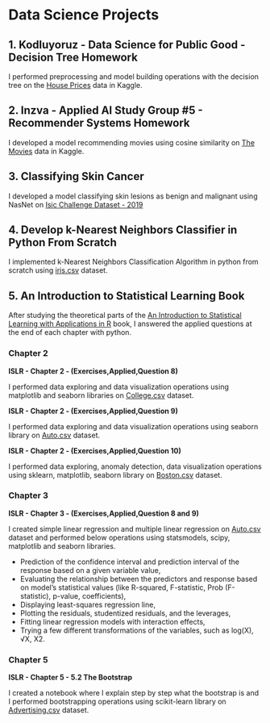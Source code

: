 # Data Science Projects
## 1. **Kodluyoruz - Data Science for Public Good - Decision Tree Homework**
    
I performed preprocessing and model building operations with the decision tree on the [House Prices](https://www.kaggle.com/c/house-prices-advanced-regression-techniques/data) data in Kaggle.

## 2. **Inzva - Applied AI Study Group #5 - Recommender Systems Homework**
    
I developed a model recommending movies using cosine similarity on [The Movies](https://www.kaggle.com/rounakbanik/the-movies-dataset/data) data in Kaggle.

## 3. Classifying Skin Cancer

I developed a model classifying skin lesions as benign and malignant using NasNet on [Isic Challenge Dataset - 2019](https://challenge.isic-archive.com/data/)

## 4. Develop k-Nearest Neighbors Classifier in Python From Scratch
I implemented k-Nearest Neighbors Classification Algorithm in python from scratch using [iris.csv](https://www.kaggle.com/uciml/iris) dataset.

## 5. An Introduction to Statistical Learning Book
After studying the theoretical parts of the [An Introduction to Statistical Learning with Applications in R](https://web.stanford.edu/~hastie/ISLRv2_website.pdf) book, I answered the applied questions at the end of each chapter with python.
### Chapter 2 
**ISLR - Chapter 2 - (Exercises,Applied,Question 8)**

I performed data exploring and data visualization operations using matplotlib and seaborn libraries on [College.csv](https://book.huihoo.com/introduction-to-statistical-learning/data.html) dataset.

**ISLR - Chapter 2 - (Exercises,Applied,Question 9)**

I performed data exploring and data visualization operations using seaborn library on [Auto.csv](https://book.huihoo.com/introduction-to-statistical-learning/data.html) dataset.

**ISLR - Chapter 2 - (Exercises,Applied,Question 10)**

I performed data exploring, anomaly detection, data visualization operations using sklearn, matplotlib, seaborn library on [Boston.csv](https://www.kaggle.com/prasadperera/the-boston-housing-dataset/data?select=housing.csv) dataset.

### Chapter 3 
**ISLR - Chapter 3 - (Exercises,Applied,Question 8 and 9)**

I created simple linear regression and multiple linear regression on [Auto.csv](https://book.huihoo.com/introduction-to-statistical-learning/data.html) dataset and performed below operations using statsmodels, scipy, matplotlib and seaborn libraries.
-	Prediction of the confidence interval and prediction interval of the response based on a given variable value,
-	Evaluating the relationship between the predictors and response based on model’s statistical values (like R-squared, F-statistic, Prob (F-statistic), p-value, coefficients),
-	Displaying least-squares regression line,
-	Plotting the residuals, studentized residuals, and the leverages,
-	Fitting linear regression models with interaction effects,
-	Trying a few different transformations of the variables, such as log(X), √X, X2.

### Chapter 5 
**ISLR - Chapter 5 - 5.2 The Bootstrap**

I created a notebook where I explain step by step what the bootstrap is and I performed bootstrapping operations using scikit-learn library on [Advertising.csv](https://www.kaggle.com/ashydv/advertising-dataset) dataset.



